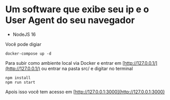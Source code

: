 # Um software que exibe seu ip e o User Agent do seu navegador

- NodeJS 16

Você pode digiar
```
docker-compose up -d
```
Para subir como ambiente local via Docker e entrar em [http://127.0.0.1/](http://127.0.0.1/) ou entrar na pasta src/ e digitar no terminal
```
npm install
npm run start
```
Apois isso você tem acesso em [http://127.0.0.1:3000](http://127.0.0.1:3000)

